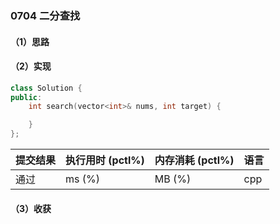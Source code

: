 ### 0704 二分查找

#### （1）思路

#### （2）实现

```cpp
class Solution {
public:
    int search(vector<int>& nums, int target) {

    }
};
```

| 提交结果 | 执行用时 (pctl%) | 内存消耗 (pctl%) | 语言 |
|:---------|:-----------------|:-----------------|:-----|
| 通过     |  ms (%)   |  MB (%)  | cpp  |

#### （3）收获
